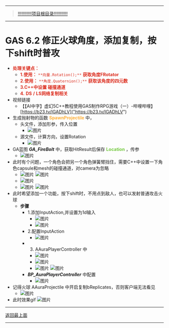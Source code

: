 ___________________________________________________________________________________________
> [!!!!!!!!!!!项目根目录!!!!!!!!!!!](./!!!!!!!!!!!项目目录!!!!!!!!!!!.md)

___________________________________________________________________________________________

# GAS 6.2 修正火球角度，添加复制，按下shift时普攻
- <font color=#DC2D1E>**处理关键点：**</font>
    - <font color=#DC2D1E>**1.使用：**</font> <font color=#DC2D1E>`**向量.Rotation();**`</font> <font color=#DC2D1E>**获取角度FRotator**</font>
    - <font color=#DC2D1E>**2.使用：**</font> <font color=#DC2D1E>`**角度.Quaternion();**`</font> <font color=#DC2D1E>**获取该角度的四元数**</font>
    - <font color=#DC2D1E>**3.C++中设置 碰撞通道**</font>
    - <font color=#DC2D1E>**4.**</font> <font color=#DC2D1E>**DS**</font> <font color=#DC2D1E>**/**</font> <font color=#DC2D1E>**LS网络复制相关**</font>
- 视频链接
    - 【【AI中字】虚幻5C++教程使用GAS制作RPG游戏（一）-哔哩哔哩】 [https://b23.tv/IGADhLV]("https://b23.tv/IGADhLV")
- 生成抛射物的函数 <font color=#FFAF38>**SpawnProjectile**</font> 中，
    - 头文件，添加形参，传入位置
        -  ![图片](https://github.com/liyunlong618/MyNote/blob/master/%E8%99%9A%E5%B9%BBC++/%E6%A8%A1%E5%9D%97/GAS/GAS%E7%AC%AC%E4%BA%8C%E5%AD%A3-%E6%9A%97%E9%BB%91%E7%A0%B4%E5%9D%8F%E7%A5%9ELike%E6%B8%B8%E6%88%8F/%E9%85%8D%E5%9B%BE/GAS_6.2/GAS%206.2%20%E4%BF%AE%E6%AD%A3%E7%81%AB%E7%90%83%E8%A7%92%E5%BA%A6%EF%BC%8C%E6%B7%BB%E5%8A%A0%E5%A4%8D%E5%88%B6%EF%BC%8C%E6%8C%89%E4%B8%8Bshift%E6%97%B6%E6%99%AE%E6%94%BB-%E5%B9%95%E5%B8%83%E5%9B%BE%E7%89%87-961957-992405.png?raw=true)
    - 源文件，计算方向，设置Rotation
        -  ![图片](https://github.com/liyunlong618/MyNote/blob/master/%E8%99%9A%E5%B9%BBC++/%E6%A8%A1%E5%9D%97/GAS/GAS%E7%AC%AC%E4%BA%8C%E5%AD%A3-%E6%9A%97%E9%BB%91%E7%A0%B4%E5%9D%8F%E7%A5%9ELike%E6%B8%B8%E6%88%8F/%E9%85%8D%E5%9B%BE/GAS_6.2/GAS%206.2%20%E4%BF%AE%E6%AD%A3%E7%81%AB%E7%90%83%E8%A7%92%E5%BA%A6%EF%BC%8C%E6%B7%BB%E5%8A%A0%E5%A4%8D%E5%88%B6%EF%BC%8C%E6%8C%89%E4%B8%8Bshift%E6%97%B6%E6%99%AE%E6%94%BB-%E5%B9%95%E5%B8%83%E5%9B%BE%E7%89%87-490988-422038.png?raw=true)
- GA蓝图 ***GA_FireBolt*** 中，获取HitResult后保存 <font color=#75C940>**Location**</font> ，传参
    -  ![图片](https://github.com/liyunlong618/MyNote/blob/master/%E8%99%9A%E5%B9%BBC++/%E6%A8%A1%E5%9D%97/GAS/GAS%E7%AC%AC%E4%BA%8C%E5%AD%A3-%E6%9A%97%E9%BB%91%E7%A0%B4%E5%9D%8F%E7%A5%9ELike%E6%B8%B8%E6%88%8F/%E9%85%8D%E5%9B%BE/GAS_6.2/GAS%206.2%20%E4%BF%AE%E6%AD%A3%E7%81%AB%E7%90%83%E8%A7%92%E5%BA%A6%EF%BC%8C%E6%B7%BB%E5%8A%A0%E5%A4%8D%E5%88%B6%EF%BC%8C%E6%8C%89%E4%B8%8Bshift%E6%97%B6%E6%99%AE%E6%94%BB-%E5%B9%95%E5%B8%83%E5%9B%BE%E7%89%87-38746-241064.png?raw=true)
- 此时有个问题，一个角色会把另一个角色弹簧臂挡住，需要C++中设置一下角色capsule和mesh的碰撞通道，对camera为忽略
    -  ![图片](https://github.com/liyunlong618/MyNote/blob/master/%E8%99%9A%E5%B9%BBC++/%E6%A8%A1%E5%9D%97/GAS/GAS%E7%AC%AC%E4%BA%8C%E5%AD%A3-%E6%9A%97%E9%BB%91%E7%A0%B4%E5%9D%8F%E7%A5%9ELike%E6%B8%B8%E6%88%8F/%E9%85%8D%E5%9B%BE/GAS_6.2/GAS%206.2%20%E4%BF%AE%E6%AD%A3%E7%81%AB%E7%90%83%E8%A7%92%E5%BA%A6%EF%BC%8C%E6%B7%BB%E5%8A%A0%E5%A4%8D%E5%88%B6%EF%BC%8C%E6%8C%89%E4%B8%8Bshift%E6%97%B6%E6%99%AE%E6%94%BB-%E5%B9%95%E5%B8%83%E5%9B%BE%E7%89%87-524165-147260.jpeg) ![图片](https://github.com/liyunlong618/MyNote/blob/master/%E8%99%9A%E5%B9%BBC++/%E6%A8%A1%E5%9D%97/GAS/GAS%E7%AC%AC%E4%BA%8C%E5%AD%A3-%E6%9A%97%E9%BB%91%E7%A0%B4%E5%9D%8F%E7%A5%9ELike%E6%B8%B8%E6%88%8F/%E9%85%8D%E5%9B%BE/GAS_6.2/GAS%206.2%20%E4%BF%AE%E6%AD%A3%E7%81%AB%E7%90%83%E8%A7%92%E5%BA%A6%EF%BC%8C%E6%B7%BB%E5%8A%A0%E5%A4%8D%E5%88%B6%EF%BC%8C%E6%8C%89%E4%B8%8Bshift%E6%97%B6%E6%99%AE%E6%94%BB-%E5%B9%95%E5%B8%83%E5%9B%BE%E7%89%87-90885-151804.jpeg)
    -  ![图片](https://github.com/liyunlong618/MyNote/blob/master/%E8%99%9A%E5%B9%BBC++/%E6%A8%A1%E5%9D%97/GAS/GAS%E7%AC%AC%E4%BA%8C%E5%AD%A3-%E6%9A%97%E9%BB%91%E7%A0%B4%E5%9D%8F%E7%A5%9ELike%E6%B8%B8%E6%88%8F/%E9%85%8D%E5%9B%BE/GAS_6.2/GAS%206.2%20%E4%BF%AE%E6%AD%A3%E7%81%AB%E7%90%83%E8%A7%92%E5%BA%A6%EF%BC%8C%E6%B7%BB%E5%8A%A0%E5%A4%8D%E5%88%B6%EF%BC%8C%E6%8C%89%E4%B8%8Bshift%E6%97%B6%E6%99%AE%E6%94%BB-%E5%B9%95%E5%B8%83%E5%9B%BE%E7%89%87-930303-727834.png?raw=true)
    -  ![图片](https://github.com/liyunlong618/MyNote/blob/master/%E8%99%9A%E5%B9%BBC++/%E6%A8%A1%E5%9D%97/GAS/GAS%E7%AC%AC%E4%BA%8C%E5%AD%A3-%E6%9A%97%E9%BB%91%E7%A0%B4%E5%9D%8F%E7%A5%9ELike%E6%B8%B8%E6%88%8F/%E9%85%8D%E5%9B%BE/GAS_6.2/GAS%206.2%20%E4%BF%AE%E6%AD%A3%E7%81%AB%E7%90%83%E8%A7%92%E5%BA%A6%EF%BC%8C%E6%B7%BB%E5%8A%A0%E5%A4%8D%E5%88%B6%EF%BC%8C%E6%8C%89%E4%B8%8Bshift%E6%97%B6%E6%99%AE%E6%94%BB-%E5%B9%95%E5%B8%83%E5%9B%BE%E7%89%87-487670-288832.png?raw=true) ![图片](https://github.com/liyunlong618/MyNote/blob/master/%E8%99%9A%E5%B9%BBC++/%E6%A8%A1%E5%9D%97/GAS/GAS%E7%AC%AC%E4%BA%8C%E5%AD%A3-%E6%9A%97%E9%BB%91%E7%A0%B4%E5%9D%8F%E7%A5%9ELike%E6%B8%B8%E6%88%8F/%E9%85%8D%E5%9B%BE/GAS_6.2/GAS%206.2%20%E4%BF%AE%E6%AD%A3%E7%81%AB%E7%90%83%E8%A7%92%E5%BA%A6%EF%BC%8C%E6%B7%BB%E5%8A%A0%E5%A4%8D%E5%88%B6%EF%BC%8C%E6%8C%89%E4%B8%8Bshift%E6%97%B6%E6%99%AE%E6%94%BB-%E5%B9%95%E5%B8%83%E5%9B%BE%E7%89%87-240330-303387.png?raw=true)
- 此时希望添加一个功能，按下shift时，不用点到敌人，也可以发射普通攻击火球
    - **步骤**
        - 1.添加InputAction,并设置为1d输入
            -  ![图片](https://github.com/liyunlong618/MyNote/blob/master/%E8%99%9A%E5%B9%BBC++/%E6%A8%A1%E5%9D%97/GAS/GAS%E7%AC%AC%E4%BA%8C%E5%AD%A3-%E6%9A%97%E9%BB%91%E7%A0%B4%E5%9D%8F%E7%A5%9ELike%E6%B8%B8%E6%88%8F/%E9%85%8D%E5%9B%BE/GAS_6.2/GAS%206.2%20%E4%BF%AE%E6%AD%A3%E7%81%AB%E7%90%83%E8%A7%92%E5%BA%A6%EF%BC%8C%E6%B7%BB%E5%8A%A0%E5%A4%8D%E5%88%B6%EF%BC%8C%E6%8C%89%E4%B8%8Bshift%E6%97%B6%E6%99%AE%E6%94%BB-%E5%B9%95%E5%B8%83%E5%9B%BE%E7%89%87-465808-918237.png?raw=true)
            -  ![图片](https://github.com/liyunlong618/MyNote/blob/master/%E8%99%9A%E5%B9%BBC++/%E6%A8%A1%E5%9D%97/GAS/GAS%E7%AC%AC%E4%BA%8C%E5%AD%A3-%E6%9A%97%E9%BB%91%E7%A0%B4%E5%9D%8F%E7%A5%9ELike%E6%B8%B8%E6%88%8F/%E9%85%8D%E5%9B%BE/GAS_6.2/GAS%206.2%20%E4%BF%AE%E6%AD%A3%E7%81%AB%E7%90%83%E8%A7%92%E5%BA%A6%EF%BC%8C%E6%B7%BB%E5%8A%A0%E5%A4%8D%E5%88%B6%EF%BC%8C%E6%8C%89%E4%B8%8Bshift%E6%97%B6%E6%99%AE%E6%94%BB-%E5%B9%95%E5%B8%83%E5%9B%BE%E7%89%87-269944-514892.png?raw=true)
        - 2.配置InputAction
            -  ![图片](https://github.com/liyunlong618/MyNote/blob/master/%E8%99%9A%E5%B9%BBC++/%E6%A8%A1%E5%9D%97/GAS/GAS%E7%AC%AC%E4%BA%8C%E5%AD%A3-%E6%9A%97%E9%BB%91%E7%A0%B4%E5%9D%8F%E7%A5%9ELike%E6%B8%B8%E6%88%8F/%E9%85%8D%E5%9B%BE/GAS_6.2/GAS%206.2%20%E4%BF%AE%E6%AD%A3%E7%81%AB%E7%90%83%E8%A7%92%E5%BA%A6%EF%BC%8C%E6%B7%BB%E5%8A%A0%E5%A4%8D%E5%88%B6%EF%BC%8C%E6%8C%89%E4%B8%8Bshift%E6%97%B6%E6%99%AE%E6%94%BB-%E5%B9%95%E5%B8%83%E5%9B%BE%E7%89%87-806636-765333.png?raw=true)
        - 3. AAuraPlayerController 中
            -  ![图片](https://github.com/liyunlong618/MyNote/blob/master/%E8%99%9A%E5%B9%BBC++/%E6%A8%A1%E5%9D%97/GAS/GAS%E7%AC%AC%E4%BA%8C%E5%AD%A3-%E6%9A%97%E9%BB%91%E7%A0%B4%E5%9D%8F%E7%A5%9ELike%E6%B8%B8%E6%88%8F/%E9%85%8D%E5%9B%BE/GAS_6.2/GAS%206.2%20%E4%BF%AE%E6%AD%A3%E7%81%AB%E7%90%83%E8%A7%92%E5%BA%A6%EF%BC%8C%E6%B7%BB%E5%8A%A0%E5%A4%8D%E5%88%B6%EF%BC%8C%E6%8C%89%E4%B8%8Bshift%E6%97%B6%E6%99%AE%E6%94%BB-%E5%B9%95%E5%B8%83%E5%9B%BE%E7%89%87-194644-212719.png?raw=true)
            -  ![图片](https://github.com/liyunlong618/MyNote/blob/master/%E8%99%9A%E5%B9%BBC++/%E6%A8%A1%E5%9D%97/GAS/GAS%E7%AC%AC%E4%BA%8C%E5%AD%A3-%E6%9A%97%E9%BB%91%E7%A0%B4%E5%9D%8F%E7%A5%9ELike%E6%B8%B8%E6%88%8F/%E9%85%8D%E5%9B%BE/GAS_6.2/GAS%206.2%20%E4%BF%AE%E6%AD%A3%E7%81%AB%E7%90%83%E8%A7%92%E5%BA%A6%EF%BC%8C%E6%B7%BB%E5%8A%A0%E5%A4%8D%E5%88%B6%EF%BC%8C%E6%8C%89%E4%B8%8Bshift%E6%97%B6%E6%99%AE%E6%94%BB-%E5%B9%95%E5%B8%83%E5%9B%BE%E7%89%87-200742-288778.png?raw=true)
            -  ![图片](https://github.com/liyunlong618/MyNote/blob/master/%E8%99%9A%E5%B9%BBC++/%E6%A8%A1%E5%9D%97/GAS/GAS%E7%AC%AC%E4%BA%8C%E5%AD%A3-%E6%9A%97%E9%BB%91%E7%A0%B4%E5%9D%8F%E7%A5%9ELike%E6%B8%B8%E6%88%8F/%E9%85%8D%E5%9B%BE/GAS_6.2/GAS%206.2%20%E4%BF%AE%E6%AD%A3%E7%81%AB%E7%90%83%E8%A7%92%E5%BA%A6%EF%BC%8C%E6%B7%BB%E5%8A%A0%E5%A4%8D%E5%88%B6%EF%BC%8C%E6%8C%89%E4%B8%8Bshift%E6%97%B6%E6%99%AE%E6%94%BB-%E5%B9%95%E5%B8%83%E5%9B%BE%E7%89%87-354795-15479.png?raw=true) ![图片](https://github.com/liyunlong618/MyNote/blob/master/%E8%99%9A%E5%B9%BBC++/%E6%A8%A1%E5%9D%97/GAS/GAS%E7%AC%AC%E4%BA%8C%E5%AD%A3-%E6%9A%97%E9%BB%91%E7%A0%B4%E5%9D%8F%E7%A5%9ELike%E6%B8%B8%E6%88%8F/%E9%85%8D%E5%9B%BE/GAS_6.2/GAS%206.2%20%E4%BF%AE%E6%AD%A3%E7%81%AB%E7%90%83%E8%A7%92%E5%BA%A6%EF%BC%8C%E6%B7%BB%E5%8A%A0%E5%A4%8D%E5%88%B6%EF%BC%8C%E6%8C%89%E4%B8%8Bshift%E6%97%B6%E6%99%AE%E6%94%BB-%E5%B9%95%E5%B8%83%E5%9B%BE%E7%89%87-434919-253064.png?raw=true)
        - ***BP_AuraPlayerController*** 中配置
            -  ![图片](https://github.com/liyunlong618/MyNote/blob/master/%E8%99%9A%E5%B9%BBC++/%E6%A8%A1%E5%9D%97/GAS/GAS%E7%AC%AC%E4%BA%8C%E5%AD%A3-%E6%9A%97%E9%BB%91%E7%A0%B4%E5%9D%8F%E7%A5%9ELike%E6%B8%B8%E6%88%8F/%E9%85%8D%E5%9B%BE/GAS_6.2/GAS%206.2%20%E4%BF%AE%E6%AD%A3%E7%81%AB%E7%90%83%E8%A7%92%E5%BA%A6%EF%BC%8C%E6%B7%BB%E5%8A%A0%E5%A4%8D%E5%88%B6%EF%BC%8C%E6%8C%89%E4%B8%8Bshift%E6%97%B6%E6%99%AE%E6%94%BB-%E5%B9%95%E5%B8%83%E5%9B%BE%E7%89%87-741910-348769.png?raw=true)
- 记得火球 AAuraProjectile 中开启复制bReplicates，否则客户端无法看见
    -  ![图片](https://github.com/liyunlong618/MyNote/blob/master/%E8%99%9A%E5%B9%BBC++/%E6%A8%A1%E5%9D%97/GAS/GAS%E7%AC%AC%E4%BA%8C%E5%AD%A3-%E6%9A%97%E9%BB%91%E7%A0%B4%E5%9D%8F%E7%A5%9ELike%E6%B8%B8%E6%88%8F/%E9%85%8D%E5%9B%BE/GAS_6.2/GAS%206.2%20%E4%BF%AE%E6%AD%A3%E7%81%AB%E7%90%83%E8%A7%92%E5%BA%A6%EF%BC%8C%E6%B7%BB%E5%8A%A0%E5%A4%8D%E5%88%B6%EF%BC%8C%E6%8C%89%E4%B8%8Bshift%E6%97%B6%E6%99%AE%E6%94%BB-%E5%B9%95%E5%B8%83%E5%9B%BE%E7%89%87-497501-850138.png?raw=true)
- 此时效果gif ![图片](https://github.com/liyunlong618/MyNote/blob/master/%E8%99%9A%E5%B9%BBC++/%E6%A8%A1%E5%9D%97/GAS/GAS%E7%AC%AC%E4%BA%8C%E5%AD%A3-%E6%9A%97%E9%BB%91%E7%A0%B4%E5%9D%8F%E7%A5%9ELike%E6%B8%B8%E6%88%8F/%E9%85%8D%E5%9B%BE/GAS_6.2/GAS%206.2%20%E4%BF%AE%E6%AD%A3%E7%81%AB%E7%90%83%E8%A7%92%E5%BA%A6%EF%BC%8C%E6%B7%BB%E5%8A%A0%E5%A4%8D%E5%88%B6%EF%BC%8C%E6%8C%89%E4%B8%8Bshift%E6%97%B6%E6%99%AE%E6%94%BB-%E5%B9%95%E5%B8%83%E5%9B%BE%E7%89%87-431364-932439.gif?raw=true)

___________________________________________________________________________________________

[返回最上面](#处理关键点)
___________________________________________________________________________________________